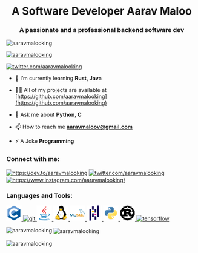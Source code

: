 <h1 align="center">A Software Developer Aarav Maloo</h1>
<h3 align="center">A passionate and a professional backend software dev</h3>

<p align="left"> <img src="https://komarev.com/ghpvc/?username=aaravmalooking&label=Profile%20views&color=0e75b6&style=flat" alt="aaravmalooking" /> </p>

<p align="left"> <a href="https://github.com/ryo-ma/github-profile-trophy"><img src="https://github-profile-trophy.vercel.app/?username=aaravmalooking" alt="aaravmalooking" /></a> </p>

<p align="left"> <a href="https://twitter.com/twitter.com/aaravmalooking" target="blank"><img src="https://img.shields.io/twitter/follow/twitter.com/aaravmalooking?logo=twitter&style=for-the-badge" alt="twitter.com/aaravmalooking" /></a> </p>

- 🌱 I’m currently learning **Rust, Java**

- 👨‍💻 All of my projects are available at [https://github.com/aaravmalooking](https://github.com/aaravmalooking)

- 💬 Ask me about **Python, C**

- 📫 How to reach me **aaravmaloov@gmail.com**

- ⚡ A Joke **Programming**

<h3 align="left">Connect with me:</h3>
<p align="left">
<a href="https://dev.to/https://dev.to/aaravmalooking" target="blank"><img align="center" src="https://raw.githubusercontent.com/rahuldkjain/github-profile-readme-generator/master/src/images/icons/Social/devto.svg" alt="https://dev.to/aaravmalooking" height="30" width="40" /></a>
<a href="https://twitter.com/twitter.com/aaravmalooking" target="blank"><img align="center" src="https://raw.githubusercontent.com/rahuldkjain/github-profile-readme-generator/master/src/images/icons/Social/twitter.svg" alt="twitter.com/aaravmalooking" height="30" width="40" /></a>
<a href="https://instagram.com/https://www.instagram.com/aaravmalooking/" target="blank"><img align="center" src="https://raw.githubusercontent.com/rahuldkjain/github-profile-readme-generator/master/src/images/icons/Social/instagram.svg" alt="https://www.instagram.com/aaravmalooking/" height="30" width="40" /></a>
</p>

<h3 align="left">Languages and Tools:</h3>
<p align="left"> <a href="https://www.cprogramming.com/" target="_blank" rel="noreferrer"> <img src="https://raw.githubusercontent.com/devicons/devicon/master/icons/c/c-original.svg" alt="c" width="40" height="40"/> </a> <a href="https://git-scm.com/" target="_blank" rel="noreferrer"> <img src="https://www.vectorlogo.zone/logos/git-scm/git-scm-icon.svg" alt="git" width="40" height="40"/> </a> <a href="https://www.java.com" target="_blank" rel="noreferrer"> <img src="https://raw.githubusercontent.com/devicons/devicon/master/icons/java/java-original.svg" alt="java" width="40" height="40"/> </a> <a href="https://www.linux.org/" target="_blank" rel="noreferrer"> <img src="https://raw.githubusercontent.com/devicons/devicon/master/icons/linux/linux-original.svg" alt="linux" width="40" height="40"/> </a> <a href="https://www.mysql.com/" target="_blank" rel="noreferrer"> <img src="https://raw.githubusercontent.com/devicons/devicon/master/icons/mysql/mysql-original-wordmark.svg" alt="mysql" width="40" height="40"/> </a> <a href="https://pandas.pydata.org/" target="_blank" rel="noreferrer"> <img src="https://raw.githubusercontent.com/devicons/devicon/2ae2a900d2f041da66e950e4d48052658d850630/icons/pandas/pandas-original.svg" alt="pandas" width="40" height="40"/> </a> <a href="https://www.python.org" target="_blank" rel="noreferrer"> <img src="https://raw.githubusercontent.com/devicons/devicon/master/icons/python/python-original.svg" alt="python" width="40" height="40"/> </a> <a href="https://www.rust-lang.org" target="_blank" rel="noreferrer"> <img src="https://raw.githubusercontent.com/devicons/devicon/master/icons/rust/rust-plain.svg" alt="rust" width="40" height="40"/> </a> <a href="https://www.tensorflow.org" target="_blank" rel="noreferrer"> <img src="https://www.vectorlogo.zone/logos/tensorflow/tensorflow-icon.svg" alt="tensorflow" width="40" height="40"/> </a> </p>

<p><img align="left" src="https://github-readme-stats.vercel.app/api/top-langs?username=aaravmalooking&show_icons=true&locale=en&layout=compact" alt="aaravmalooking" /></p>

<p>&nbsp;<img align="center" src="https://github-readme-stats.vercel.app/api?username=aaravmalooking&show_icons=true&locale=en" alt="aaravmalooking" /></p>

<p><img align="center" src="https://github-readme-streak-stats.herokuapp.com/?user=aaravmalooking&" alt="aaravmalooking" /></p>
